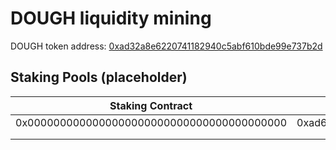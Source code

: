 # DOUGH liquidity mining

DOUGH token address: [0xad32a8e6220741182940c5abf610bde99e737b2d](https://etherscan.io/address/0xad32a8e6220741182940c5abf610bde99e737b2d)

## Staking Pools (placeholder)

| Staking Contract                           | Staked Token                               | Reward Token                               |
|--------------------------------------------|--------------------------------------------|--------------------------------------------|
| 0x0000000000000000000000000000000000000000 | 0xad6a626ae2b43dcb1b39430ce496d2fa0365ba9c | 0xad32a8e6220741182940c5abf610bde99e737b2d |
|                                            |                                            |                                            |
|                                            |                                            |                                            |